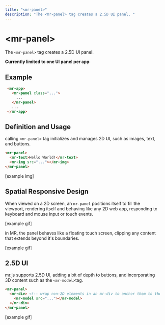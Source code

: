 ```yaml
---
title: "<mr-panel>"
description: "The <mr-panel> tag creates a 2.5D UI panel. "
---
```

# &lt;mr-panel&gt;

The `<mr-panel>` tag creates a 2.5D UI panel. 

**Currently limited to one UI panel per app**

## Example

```html
 <mr-app>
   <mr-panel class="...">
     ...
   </mr-panel>
   ...
 </mr-app>
```

## Definition and Usage

calling `<mr-panel>` tag initializes and manages 2D UI, such as images, text, and buttons. 

```html
<mr-panel>
  <mr-text>Hello World!</mr-text>
  <mr-img src="..."></mr-img>
</mr-panel>
```

\[example img\]

## Spatial Responsive Design

When viewed on a 2D screen, an `mr-panel` positions itself to fill the viewport, rendering itself and behaving like any 2D web app, responding to keyboard and mouse input or touch events.

\[example gif\]

in MR, the panel behaves like a floating touch screen, clipping any content that extends beyond it's boundaries.

\[example gif\]

## 2.5D UI

mr.js supports 2.5D UI, adding a bit of depth to buttons, and incorporating 3D content such as the `<mr-model>`tag.

```html
<mr-panel>
  <mr-div> <!-- wrap non-2D elements in an mr-div to anchor them to the panel -->
    <mr-model src="..."></mr-model>
  </mr-div>
</mr-panel>
```

\[example gif\]